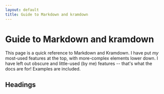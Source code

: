 ```yaml
---
layout: default
title: Guide to Markdown and kramdown
---
```

# Guide to Markdown and kramdown

This page is a quick reference to Markdown and Kramdown. I have put *my* most-used features at the top, with more-complex elements lower down. I have left out obscure and little-used (by me) features -- that's what the docs are for! Examples are included.

## Headings

